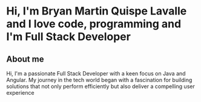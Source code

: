 # Hi, I'm Bryan Martin Quispe Lavalle and I love code, programming and I'm Full Stack Developer
## About me
Hi, I'm a passionate Full Stack Developer with a keen focus on Java and Angular. My journey in the tech world began with a fascination for building solutions that not only perform efficiently but also deliver a compelling user experience
